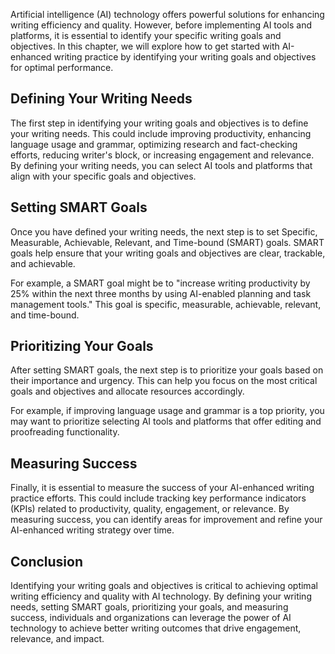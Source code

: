 
Artificial intelligence (AI) technology offers powerful solutions for enhancing writing efficiency and quality. However, before implementing AI tools and platforms, it is essential to identify your specific writing goals and objectives. In this chapter, we will explore how to get started with AI-enhanced writing practice by identifying your writing goals and objectives for optimal performance.

Defining Your Writing Needs
---------------------------

The first step in identifying your writing goals and objectives is to define your writing needs. This could include improving productivity, enhancing language usage and grammar, optimizing research and fact-checking efforts, reducing writer's block, or increasing engagement and relevance. By defining your writing needs, you can select AI tools and platforms that align with your specific goals and objectives.

Setting SMART Goals
-------------------

Once you have defined your writing needs, the next step is to set Specific, Measurable, Achievable, Relevant, and Time-bound (SMART) goals. SMART goals help ensure that your writing goals and objectives are clear, trackable, and achievable.

For example, a SMART goal might be to "increase writing productivity by 25% within the next three months by using AI-enabled planning and task management tools." This goal is specific, measurable, achievable, relevant, and time-bound.

Prioritizing Your Goals
-----------------------

After setting SMART goals, the next step is to prioritize your goals based on their importance and urgency. This can help you focus on the most critical goals and objectives and allocate resources accordingly.

For example, if improving language usage and grammar is a top priority, you may want to prioritize selecting AI tools and platforms that offer editing and proofreading functionality.

Measuring Success
-----------------

Finally, it is essential to measure the success of your AI-enhanced writing practice efforts. This could include tracking key performance indicators (KPIs) related to productivity, quality, engagement, or relevance. By measuring success, you can identify areas for improvement and refine your AI-enhanced writing strategy over time.

Conclusion
----------

Identifying your writing goals and objectives is critical to achieving optimal writing efficiency and quality with AI technology. By defining your writing needs, setting SMART goals, prioritizing your goals, and measuring success, individuals and organizations can leverage the power of AI technology to achieve better writing outcomes that drive engagement, relevance, and impact.
